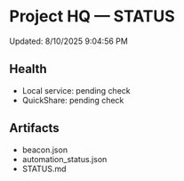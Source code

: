 # Project HQ — STATUS

Updated: 
8/10/2025 9:04:56 PM

## Health
* Local service: pending check
* QuickShare: pending check

## Artifacts
* beacon.json
* automation_status.json
* STATUS.md
